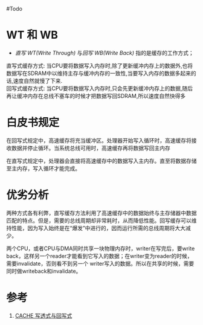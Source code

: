 #Todo 

# WT 和 WB
- *直写 WT(Write Through)* 与*回写 WB(Write Back)* 指的是缓存的工作方式；

直写式缓存方式: 当CPU要将数据写入内存时,除了更新缓冲内存上的数据外,也将数据写在SDRAM中以维持主存与缓冲内存的一致性,当要写入内存的数据多起来的话,速度自然就慢了下来.  
回写式缓存方式: 当CPU要将数据写入内存时,只会先更新缓冲内存上的数据,随后再让缓冲内存在总线不塞车的时候才把数据写回SDRAM,所以速度自然快得多

# 白皮书规定 
在回写式规定中，高速缓存将充当缓冲区。处理器开始写入循环时，高速缓存将接收数据并停止循环。当系统总线可用时，高速缓存再将数据写回主内存

在直写式规定中，处理器会直接将高速缓存中的数据写入主内存。直至将数据存储至主内存，写入循环才能完成。  

# 优劣分析
两种方式各有利弊，直写缓存方法利用了高速缓存中的数据始终与主存储器中数据匹配的特点。但是，需要的总线周期却非常耗时，从而降低性能。回写缓存可以维持性能，因为写入始终是在“爆发”中进行的，因而运行所需的总线周期将大大减少。

两个CPU，或者CPU与DMA同时共享一块物理内存时，writer在写完后，要write back，这样另一个reader才能看到它写入的数据；在writer变为reader的时候，需要invalidate，否则看不到另一个 writer写入的数据。所以在共享的时候，需要同时做writeback和invalidate。

# 参考
1. [CACHE 写透式与回写式](http://blog.chinaunix.net/uid-12461657-id-3198510.html)